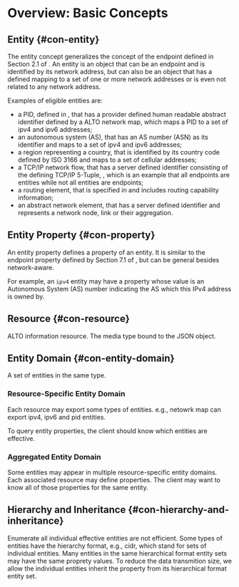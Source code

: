 # Overview: Basic Concepts

<!-- Entity -> Property -> Resource -> Entity Domain -> Aggreated Entity Domain -->

## Entity {#con-entity}

<!-- FIXME:
This section introduces a new concept and deserves more explanations before
diving in the technical "how to handle".
For instance:
- what kind of object other than an addressable ALTO endpoint is eligible to be
  an ALTO entity?
- an entity must be related to network address(es) e.g. entity such as PID, ASN
  nb, Country code have a defined mapping to IP or cellular addresses.
-->

The entity concept generalizes the concept of the endpoint defined in Section 2.1 of
[](#RFC7285). An entity is an object that can be an endpoint and is identified
by its network address, but can also be an object that has a defined mapping to
a set of one or more network addresses or is even not related to any network
address.

<!-- Examples of entities -->

Examples of eligible entities are:

- a PID, defined in [](#RFC7285), that has a provider defined human readable
  abstract identifier defined by a ALTO network map, which maps a PID to a set of ipv4 and ipv6 addresses;
- an autonomous system (AS), that has an AS number (ASN) as its identifier 
  and maps to a set of ipv4 and ipv6 addresses;
- a region representing a country, that is identified by its country code defined 
  by ISO 3166 and maps to a set of cellular addresses;
- a TCP/IP network flow, that has a server defined identifier consisting of the 
  defining TCP/IP 5-Tuple, , which is an example that all endpoints 
  are entities while not all entities are endpoints;
- a routing element, that is specified in [](#RFC7921) and includes routing
  capability information;
- an abstract network element, that has a server defined identifier and
  represents a network node, link or their aggregation.

<!--
An entity is an object with a (possibly empty) set of properties.
It MAY or MAY NOT be related to a network address. There are a lot of examples
of entities, such as applications or end-hosts in a communication network, cells
in a wireless network, network flows, network functions, routing elements in a
routing system or even general network elements.
-->

<!--
Each entity MUST be in one and only one domain, such as the IPv4 domain, the
IPv6 domain or PID domain (defined in this document), and has a unique identifier.
-->

## Entity Property {#con-property}

An entity property defines a property of an entity. It is similar to the
endpoint property defined by Section 7.1 of [](#RFC7285), but can be general
besides network-aware.

For example, an `ipv4` entity may have a property whose value is an Autonomous
System (AS) number indicating the AS which this IPv4 address is owned by.

## Resource {#con-resource}

ALTO information resource. The media type bound to the JSON object.

## Entity Domain {#con-entity-domain}

A set of entities in the same type.

### Resource-Specific Entity Domain

Each resource may export some types of entities. e.g., netowrk map can export ipv4, ipv6 and pid entities.

To query entity properties, the client should know which entities are effective.

### Aggregated Entity Domain

Some entities may appear in multiple resource-specific entity domains. Each associated resource may define properties. The client may want to know all of those properties for the same entity.

## Hierarchy and Inheritance {#con-hierarchy-and-inheritance}

Enumerate all individual effective entities are not efficient. Some types of entities have the hierarchy format, e.g., cidr, which stand for sets of individual entities. Many entities in the same hierarchical format entity sets may have the same proprety values. To reduce the data transmition size, we allow the individual entities inherit the property from its hierarchical format entity set.
